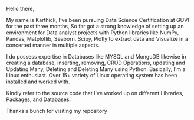Hello there,

My name is Karthick, I've been pursuing Data Science Certification at GUVI for the past three months, So far got a strong knowledge of setting up an environment for Data analyst projects with Python libraries like NumPy, Pandas, Matplotlib, Seaborn, Scipy, Plotly to extract data and Visualize in a concerted manner in multiple aspects.

I do possess expertise in Databases like MYSQL and MongoDB likewise in creating a database, inserting, removing, CRUD Operations, updating and Updating Many, Deleting and Deleting Many using Python.
Basically, I'm a Linux enthusiast. Over 15+ variety of Linux operating system has been installed and worked with.

Kindly refer to the source code that I've worked up on different Libraries, Packages, and Databases.

Thanks a bunch for visiting my repository
